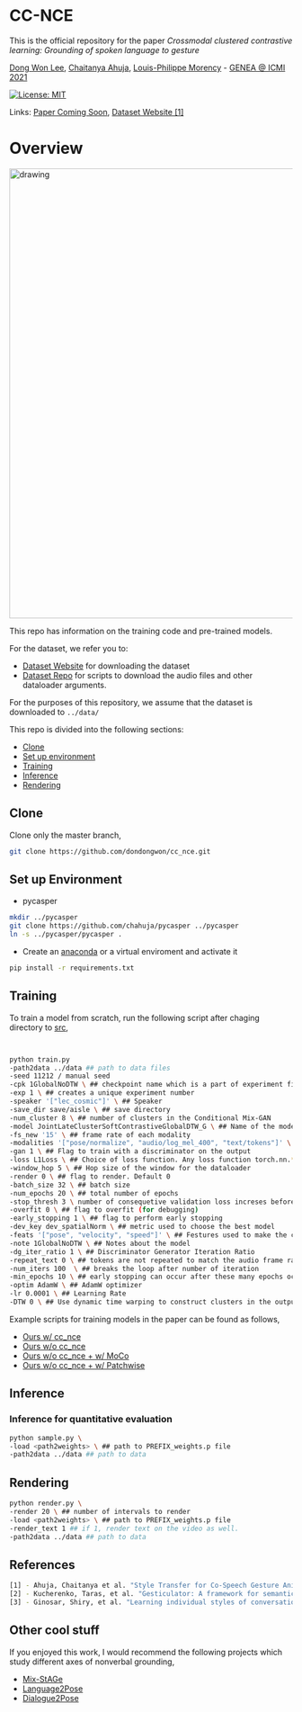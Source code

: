 # CC-NCE

This is the official repository for the paper *Crossmodal clustered contrastive learning: Grounding of spoken language to gesture* 

[Dong Won Lee](http://dongwonl.com), [Chaitanya Ahuja](http://chahuja.com), [Louis-Philippe Morency](https://www.cs.cmu.edu/~morency/) - [GENEA @ ICMI 2021](https://genea-workshop.github.io/2021/)

[![License: MIT](https://img.shields.io/badge/License-MIT-yellow.svg)](https://opensource.org/licenses/MIT)

Links: [Paper Coming Soon](http://dongwonl.com), [Dataset Website [1]](http://chahuja.com/pats)

<!-- Bibtex:

```sh
@inproceedings{ahuja2020no,
  title={No Gestures Left Behind: Learning Relationships between Spoken Language and Freeform Gestures},
  author={Ahuja, Chaitanya and Lee, Dong Won and Ishii, Ryo and Morency, Louis-Philippe},
  booktitle={Proceedings of the 2020 Conference on Empirical Methods in Natural Language Processing: Findings},
  pages={1884--1895},
  year={2020}
}
``` -->

# Overview

<img src="overview.png" alt="drawing" width="800"/>

This repo has information on the training code and pre-trained models. 

For the dataset, we refer you to:
* [Dataset Website](http://chahuja.com/pats) for downloading the dataset
* [Dataset Repo](https://github.com/chahuja/pats) for scripts to download the audio files and other dataloader arguments. 

For the purposes of this repository, we assume that the dataset is downloaded to `../data/`

This repo is divided into the following sections:

* [Clone](#clone)
* [Set up environment](#set-up-environment)
* [Training](#training)
* [Inference](#inference)
* [Rendering](#rendering)

## Clone
Clone only the master branch,

```sh
git clone https://github.com/dondongwon/cc_nce.git
```

## Set up Environment
* pycasper

```sh
mkdir ../pycasper
git clone https://github.com/chahuja/pycasper ../pycasper
ln -s ../pycasper/pycasper .
```

* Create an [anaconda](https://www.anaconda.com/) or a virtual enviroment and activate it

```sh
pip install -r requirements.txt
```

## Training
To train a model from scratch, run the following script after chaging directory to [src](src/),

```sh


python train.py 
-path2data ../data ## path to data files
-seed 11212 / manual seed
-cpk 1GlobalNoDTW \ ## checkpoint name which is a part of experiment file PREFIX
-exp 1 \ ## creates a unique experiment number
-speaker '["lec_cosmic"]' \ ## Speaker
-save_dir save/aisle \ ## save directory
-num_cluster 8 \ ## number of clusters in the Conditional Mix-GAN
-model JointLateClusterSoftContrastiveGlobalDTW_G \ ## Name of the model
-fs_new '15' \ ## frame rate of each modality
-modalities '["pose/normalize", "audio/log_mel_400", "text/tokens"]' \ ## all modalities as a list. output modality first, then input modalities
-gan 1 \ ## Flag to train with a discriminator on the output
-loss L1Loss \ ## Choice of loss function. Any loss function torch.nn.* will work here
-window_hop 5 \ ## Hop size of the window for the dataloader
-render 0 \ ## flag to render. Default 0
-batch_size 32 \ ## batch size
-num_epochs 20 \ ## total number of epochs
-stop_thresh 3 \ number of consequetive validation loss increses before stopping
-overfit 0 \ ## flag to overfit (for debugging)
-early_stopping 1 \ ## flag to perform early stopping 
-dev_key dev_spatialNorm \ ## metric used to choose the best model
-feats '["pose", "velocity", "speed"]' \ ## Festures used to make the clusters
-note 1GlobalNoDTW \ ## Notes about the model
-dg_iter_ratio 1 \ ## Discriminator Generator Iteration Ratio
-repeat_text 0 \ ## tokens are not repeated to match the audio frame rate
-num_iters 100  \ ## breaks the loop after number of iteration
-min_epochs 10 \ ## early stopping can occur after these many epochs occur
-optim AdamW \ ## AdamW optimizer
-lr 0.0001 \ ## Learning Rate
-DTW 0 \ ## Use dynamic time warping to construct clusters in the output space of poses


```

Example scripts for training models in the paper can be found as follows,

- [Ours w/ cc_nce](src/jobs/ours.py)
- [Ours w/o cc_nce](src/jobs/MOCO.py)
- [Ours w/o cc_nce + w/ MoCo](src/jobs/moco.py)
- [Ours w/o cc_nce + w/ Patchwise](src/jobs/patchwise.py) 

## Inference
### Inference for quantitative evaluation

```sh
python sample.py \
-load <path2weights> \ ## path to PREFIX_weights.p file
-path2data ../data ## path to data
```

## Rendering

```sh
python render.py \
-render 20 \ ## number of intervals to render
-load <path2weights> \ ## path to PREFIX_weights.p file
-render_text 1 ## if 1, render text on the video as well.
-path2data ../data ## path to data
```


## References
```sh
[1] - Ahuja, Chaitanya et al. "Style Transfer for Co-Speech Gesture Animation: A Multi-Speaker Conditional Mixture Approach" ECCV 2020.
[2] - Kucherenko, Taras, et al. "Gesticulator: A framework for semantically-aware speech-driven gesture generation." ICMI 2020.
[3] - Ginosar, Shiry, et al. "Learning individual styles of conversational gesture." CVPR 2019.
```

## Other cool stuff
If you enjoyed this work, I would recommend the following projects which study different axes of nonverbal grounding,
- [Mix-StAGe](http://chahuja.com/mix-stage)
- [Language2Pose](http://chahuja.com/language2pose)
- [Dialogue2Pose](https://arxiv.org/pdf/1910.02181.pdf)

